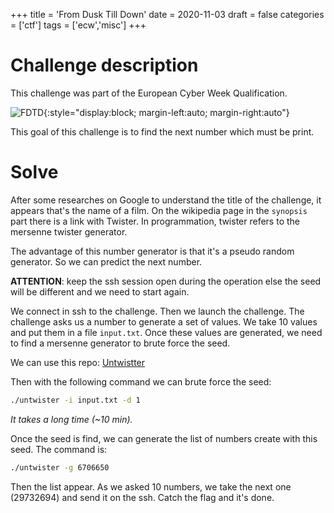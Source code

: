 +++
title = 'From Dusk Till Down'
date = 2020-11-03
draft = false
categories = ['ctf']
tags = ['ecw','misc']
+++

# Challenge description
This challenge was part of the European Cyber Week Qualification.

![FDTD](/ecw/ecw-fdtd.png "From Dusk Till Down Challenge"){:style="display:block; margin-left:auto; margin-right:auto"}

This goal of this challenge is to find the next number which must be print.

# Solve

After some researches on Google to understand the title of the challenge, it appears that's the name of a film. On the wikipedia page in the `synopsis` part there is a link with Twister. In programmation, twister refers to the mersenne twister generator.

The advantage of this number generator is that it's a pseudo random generator. So we can predict the next number.

**ATTENTION**: keep the ssh session open during the operation else the seed will be different and we need to start again.

We connect in ssh to the challenge. Then we launch the challenge. The challenge asks us a number to generate a set of values. We take 10 values and put them in a file `input.txt`. Once these values are generated, we need to find a mersenne generator to brute force the seed.

We can use this repo: [Untwistter](https://github.com/hyprwired/untwister)

Then with the following command we can brute force the seed:

```bash
./untwister -i input.txt -d 1
```
*It takes a long time (~10 min).*

Once the seed is find, we can generate the list of numbers create with this seed. The command is:</p>

```bash
./untwister -g 6706650
```
Then the list appear. As we asked 10 numbers, we take the next one (29732694) and send it on the ssh.
Catch the flag and it's done.
